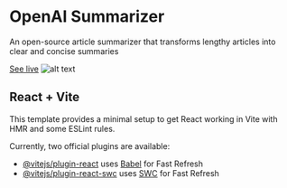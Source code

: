# OpenAI Summarizer
An open-source article summarizer that transforms lengthy articles into clear and concise summaries

[See live](https://ai-sumarize.netlify.app)
![alt text](https://github.com/namodynamic/ai-summarizer/assets/126875351/ac1dfbc1-198d-44fb-ae3d-375b4d8b2747)


## React + Vite

This template provides a minimal setup to get React working in Vite with HMR and some ESLint rules.

Currently, two official plugins are available:

- [@vitejs/plugin-react](https://github.com/vitejs/vite-plugin-react/blob/main/packages/plugin-react/README.md) uses [Babel](https://babeljs.io/) for Fast Refresh
- [@vitejs/plugin-react-swc](https://github.com/vitejs/vite-plugin-react-swc) uses [SWC](https://swc.rs/) for Fast Refresh
